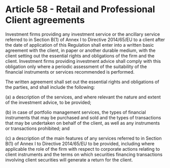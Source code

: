 # Article 58 - Retail and Professional Client agreements


Investment firms providing any investment service or the ancillary service referred to in Section B(1) of Annex I to Directive 2014/65/EU to a client after the date of application of this Regulation shall enter into a written basic agreement with the client, in paper or another durable medium, with the client setting out the essential rights and obligations of the firm and the client. Investment firms providing investment advice shall comply with this obligation only where a periodic assessment of the suitability of the financial instruments or services recommended is performed.

The written agreement shall set out the essential rights and obligations of the parties, and shall include the following:

(a) a description of the services, and where relevant the nature and extent of the investment advice, to be provided;

(b) in case of portfolio management services, the types of financial instruments that may be purchased and sold and the types of transactions that may be undertaken on behalf of the client, as well as any instruments or transactions prohibited; and

(c) a description of the main features of any services referred to in Section B(1) of Annex I to Directive 2014/65/EU to be provided, including where applicable the role of the firm with respect to corporate actions relating to client instruments and the terms on which securities financing transactions involving client securities will generate a return for the client.
